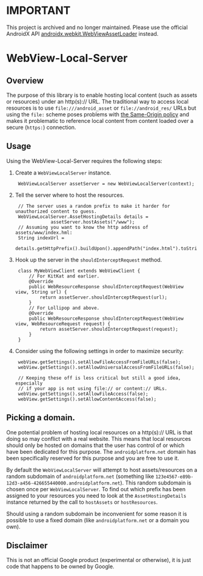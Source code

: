 # IMPORTANT

This project is archived and no longer maintained. Please use the official
AndroidX API [androidx.webkit.WebViewAssetLoader](https://developer.android.com/reference/androidx/webkit/WebViewAssetLoader)
instead.

# WebView-Local-Server

## Overview

The purpose of this library is to enable hosting local content (such as assets
or resources) under an http(s):// URL.
The traditional way to access local resources is to use `file:///android_asset`
or `file://android_res/` URLs but using the `file:` scheme poses problems with
[the Same-Origin policy](http://en.wikipedia.org/wiki/Same-origin_policy) and
makes it problematic to reference local content from content loaded over
a secure (`https:`) connection.

## Usage

Using the WebView-Local-Server requires the following steps:

1. Create a `WebViewLocalServer` instance.

        WebViewLocalServer assetServer = new WebViewLocalServer(context);

1. Tell the server where to host the resources.

        // The server uses a random prefix to make it harder for unauthorized content to guess.
        WebViewLocalServer.AssetHostingDetails details =
                    assetServer.hostAssets("/www");
        // Assuming you want to know the http address of assets/www/index.hml:
        String indexUrl =
            details.getHttpPrefix().buildUpon().appendPath("index.html").toString();

1. Hook up the server in the `shouldInterceptRequest` method.

        class MyWebViewClient extends WebViewClient {
            // For KitKat and earlier.
            @Override
            public WebResourceResponse shouldInterceptRequest(WebView view, String url) {
                return assetServer.shouldInterceptRequest(url);
            }
            // For Lollipop and above.
            @Override
            public WebResourceResponse shouldInterceptRequest(WebView view, WebResourceRequest request) {
                return assetServer.shouldInterceptRequest(request);
            }
        }

1. Consider using the following settings in order to maximize security:

        webView.getSettings().setAllowFileAccessFromFileURLs(false);
        webView.getSettings().setAllowUniversalAccessFromFileURLs(false);

        // Keeping these off is less critical but still a good idea, especially
        // if your app is not using file:// or content:// URLs.
        webView.getSettings().setAllowFileAccess(false);
        webView.getSettings().setAllowContentAccess(false);

## Picking a domain.

One potential problem of hosting local resources on a http(s):// URL is that
doing so may conflict with a real website. This means that local resources
should only be hosted on domains that the user has control of or which have
been dedicated for this purpose.
The `androidplatform.net` domain has been specifically reserved for this
purpose and you are free to use it.

By default the `WebViewLocalServer` will attempt to host assets/resources on
a random subdomain of `androidplatform.net` (something like
`123e4567-e89b-12d3-a456-426655440000.androidplatform.net`). This random
subdomain is chosen once per `WebViewLocalServer`.
To find out which prefix has been assigned to your resources you need to look at
the `AssetHostingDetails` instance returned by the call to `hostAssets` or
`hostResources`.

Should using a random subdomain be inconvenient for some reason it is possible
to use a fixed domain (like `androidplatform.net` or a domain you own).

## Disclaimer

This is not an official Google product (experimental or otherwise), it is just
code that happens to be owned by Google.

